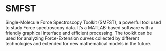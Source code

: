 # SMFST
Single-Molecule Force Spectroscopy Toolkit (SMFST), a powerful tool used to study Force spectroscopy data. It’s a MATLAB-based software with a friendly graphical interface and efficient processing. The toolkit can be used for analyzing Force-Extension curves collected by different technologies and extended for new mathematical models in the future.

